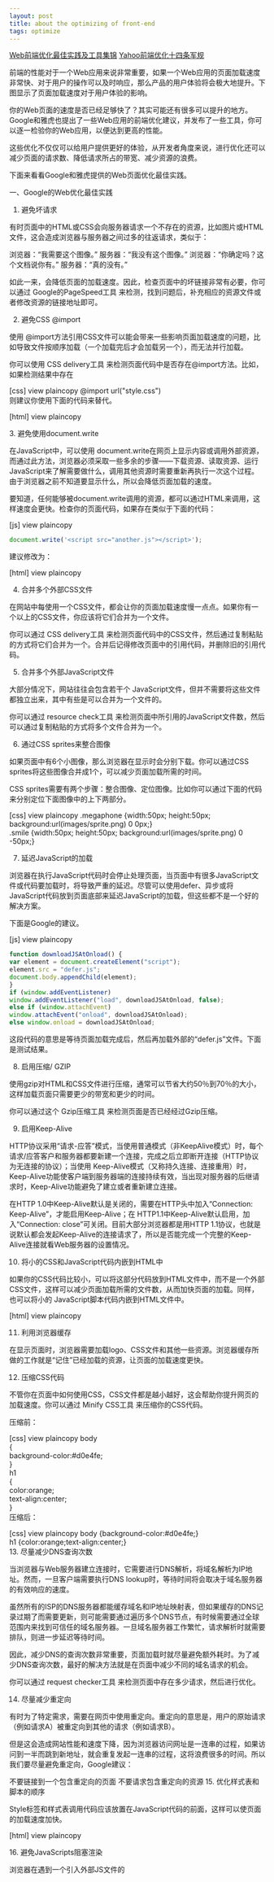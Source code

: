 ```yaml
---
layout: post
title: about the optimizing of front-end
tags: optimize
---
```


[Web前端优化最佳实践及工具集锦](http://www.csdn.net/article/2013-09-23/2817020-web-performance-optimization)
[Yahoo前端优化十四条军规](http://developer.51cto.com/art/201207/347525_all.htm)


前端的性能对于一个Web应用来说非常重要，如果一个Web应用的页面加载速度非常快、对于用户的操作可以及时响应，那么产品的用户体验将会极大地提升。下图显示了页面加载速度对于用户体验的影响。


你的Web页面的速度是否已经足够快了？其实可能还有很多可以提升的地方。Google和雅虎也提出了一些Web应用的前端优化建议，并发布了一些工具，你可以逐一检验你的Web应用，以便达到更高的性能。

这些优化不仅仅可以给用户提供更好的体验，从开发者角度来说，进行优化还可以减少页面的请求数、降低请求所占的带宽、减少资源的浪费。

下面来看看Google和雅虎提供的Web页面优化最佳实践。

一、Google的Web优化最佳实践

1.  避免坏请求

有时页面中的HTML或CSS会向服务器请求一个不存在的资源，比如图片或HTML文件，这会造成浏览器与服务器之间过多的往返请求，类似于：

浏览器：“我需要这个图像。”
服务器：“我没有这个图像。”
浏览器：“你确定吗？这个文档说你有。”
服务器：“真的没有。”

如此一来，会降低页面的加载速度。因此，检查页面中的坏链接非常有必要，你可以通过 Google的PageSpeed工具 来检测，找到问题后，补充相应的资源文件或者修改资源的链接地址即可。

2.  避免CSS @import

使用 @import方法引用CSS文件可以能会带来一些影响页面加载速度的问题，比如导致文件按顺序加载（一个加载完后才会加载另一个），而无法并行加载。

你可以使用 CSS delivery工具 来检测页面代码中是否存在@import方法。比如，如果检测结果中存在

[css] view plaincopy
@import url("style.css")  
则建议你使用下面的代码来替代。

[html] view plaincopy

  <link rel="style.css" href="style.css" type="text/css">  
3.  避免使用document.write

在JavaScript中，可以使用 document.write在网页上显示内容或调用外部资源，而通过此方法，浏览器必须采取一些多余的步骤——下载资源、读取资源、运行JavaScript来了解需要做什么，调用其他资源时需要重新再执行一次这个过程。由于浏览器之前不知道要显示什么，所以会降低页面加载的速度。

要知道，任何能够被document.write调用的资源，都可以通过HTML来调用，这样速度会更快。检查你的页面代码，如果存在类似于下面的代码：

[js] view plaincopy

```js
document.write('<script src="another.js"></script>');  
```
建议修改为：

[html] view plaincopy

  <script src="another.js"></script>  

4.  合并多个外部CSS文件

在网站中每使用一个CSS文件，都会让你的页面加载速度慢一点点。如果你有一个以上的CSS文件，你应该将它们合并为一个文件。

你可以通过  CSS delivery工具 来检测页面代码中的CSS文件，然后通过复制粘贴的方式将它们合并为一个。合并后记得修改页面中的引用代码，并删除旧的引用代码。


5.  合并多个外部JavaScript文件

大部分情况下，网站往往会包含若干个 JavaScript文件，但并不需要将这些文件都独立出来，其中有些是可以合并为一个文件的。

你可以通过 resource check工具 来检测页面中所引用的JavaScript文件数，然后可以通过复制粘贴的方式将多个文件合并为一个。

6.  通过CSS sprites来整合图像

如果页面中有6个小图像，那么浏览器在显示时会分别下载。你可以通过CSS sprites将这些图像合并成1个，可以减少页面加载所需的时间。

CSS sprites需要有两个步骤：整合图像、定位图像。比如你可以通过下面的代码来分别定位下面图像中的上下两部分。

[css] view plaincopy
.megaphone {width:50px; height:50px; background:url(images/sprite.png) 0 0px;}  
.smile {width:50px; height:50px; background:url(images/sprite.png) 0 -50px;}  


7. 延迟JavaScript的加载

浏览器在执行JavaScript代码时会停止处理页面，当页面中有很多JavaScript文件或代码要加载时，将导致严重的延迟。尽管可以使用defer、异步或将JavaScript代码放到页面底部来延迟JavaScript的加载，但这些都不是一个好的解决方案。

下面是Google的建议。

[js] view plaincopy

```js
function downloadJSAtOnload() {  
var element = document.createElement("script");  
element.src = "defer.js";  
document.body.appendChild(element);  
}  
if (window.addEventListener)  
window.addEventListener("load", downloadJSAtOnload, false);  
else if (window.attachEvent)  
window.attachEvent("onload", downloadJSAtOnload);  
else window.onload = downloadJSAtOnload;  
```
这段代码的意思是等待页面加载完成后，然后再加载外部的“defer.js”文件。下面是测试结果。


8.  启用压缩/ GZIP

使用gzip对HTML和CSS文件进行压缩，通常可以节省大约50％到70％的大小，这样加载页面只需要更少的带宽和更少的时间。

你可以通过这个 Gzip压缩工具 来检测页面是否已经经过Gzip压缩。

9.  启用Keep-Alive

HTTP协议采用“请求-应答”模式，当使用普通模式（非KeepAlive模式）时，每个请求/应答客户和服务器都要新建一个连接，完成之后立即断开连接（HTTP协议为无连接的协议）；当使用 Keep-Alive模式（又称持久连接、连接重用）时，Keep-Alive功能使客户端到服务器端的连接持续有效，当出现对服务器的后继请求时，Keep-Alive功能避免了建立或者重新建立连接。

在HTTP 1.0中Keep-Alive默认是关闭的，需要在HTTP头中加入“Connection: Keep-Alive”，才能启用Keep-Alive；在 HTTP1.1中Keep-Alive默认启用，加入“Connection: close”可关闭。目前大部分浏览器都是用HTTP 1.1协议，也就是说默认都会发起Keep-Alive的连接请求了，所以是否能完成一个完整的Keep- Alive连接就看Web服务器的设置情况。

10.  将小的CSS和JavaScript代码内嵌到HTML中

如果你的CSS代码比较小，可以将这部分代码放到HTML文件中，而不是一个外部CSS文件，这样可以减少页面加载所需的文件数，从而加快页面的加载。同样，也可以将小的 JavaScript脚本代码内嵌到HTML文件中。

[html] view plaincopy
<style type="text/css">  
<!--CSS代码-->

</style>  

<script type="text/javascript">  
<!--JavaScript代码-->

</script>  
11.  利用浏览器缓存

在显示页面时，浏览器需要加载logo、CSS文件和其他一些资源。浏览器缓存所做的工作就是“记住”已经加载的资源，让页面的加载速度更快。

12.  压缩CSS代码

不管你在页面中如何使用CSS，CSS文件都是越小越好，这会帮助你提升网页的加载速度。你可以通过 Minify CSS工具 来压缩你的CSS代码。

压缩前：

[css] view plaincopy
body  
{  
background-color:#d0e4fe;  
}  
h1  
{  
color:orange;  
text-align:center;  
}  
压缩后：

[css] view plaincopy
body {background-color:#d0e4fe;}  
h1 {color:orange;text-align:center;}  
13.  尽量减少DNS查询次数

当浏览器与Web服务器建立连接时，它需要进行DNS解析，将域名解析为IP地址。然而，一旦客户端需要执行DNS lookup时，等待时间将会取决于域名服务器的有效响应的速度。

虽然所有的ISP的DNS服务器都能缓存域名和IP地址映射表，但如果缓存的DNS记录过期了而需要更新，则可能需要通过遍历多个DNS节点，有时候需要通过全球范围内来找到可信任的域名服务器。一旦域名服务器工作繁忙，请求解析时就需要排队，则进一步延迟等待时间。

因此，减少DNS的查询次数非常重要，页面加载时就尽量避免额外耗时。为了减少DNS查询次数，最好的解决方法就是在页面中减少不同的域名请求的机会。

你可以通过 request checker工具 来检测页面中存在多少请求，然后进行优化。

14.  尽量减少重定向

有时为了特定需求，需要在网页中使用重定向。重定向的意思是，用户的原始请求（例如请求A）被重定向到其他的请求（例如请求B）。

但是这会造成网站性能和速度下降，因为浏览器访问网址是一连串的过程，如果访问到一半而跳到新地址，就会重复发起一连串的过程，这将浪费很多的时间。所以我们要尽量避免重定向，Google建议：

不要链接到一个包含重定向的页面
不要请求包含重定向的资源
15.  优化样式表和脚本的顺序

Style标签和样式表调用代码应该放置在JavaScript代码的前面，这样可以使页面的加载速度加快。

[html] view plaincopy
<head>  
<meta name=description content="description"/>  
<title>title</title>  
<style>  
page specific css code goes here  
</style>  
<script type="text/javascript">  
javascript code goes here  
</script>  
</head>  
16.  避免JavaScripts阻塞渲染

浏览器在遇到一个引入外部JS文件的<script>标签时，会停下所有工作来下载并解析执行它，在这个过程中，页面渲染和用户交互完全被阻塞了。这时页面加载就会停止。

谷歌 建议 删除干扰页面中第一屏内容加载的JavaScript，第一屏是指用户在屏幕中最初看到的页面，无论是桌面浏览器、手机，还是平板电脑。


17.  缩小原始图像

如果无需在页面中显示较大的图像，那么就建议将图像的实际大小缩小为显示的大小，这样可以减少下载图像所需的时间。

18.  指定图像尺寸

当浏览器加载页面的HTML代码时，有时候需要在图片下载完成前就对页面布局进行定位。如果HTML里的图片没有指定尺寸（宽和高），或者代码描述的尺寸与实际图片的尺寸不符时，浏览器则要在图片下载完成后再“回溯”该图片并重新显示，这将消耗额外的时间）。

所以，最好为页面中的每一张图片都指定尺寸，不管是在HTML里的<img>标签中，还是在CSS中。

更多信息： https://developers.google.com/speed/docs/insights/rules

二、雅虎的Web优化最佳实践

1.  内容优化

尽量减少HTTP请求：常见方法包括合并多个CSS文件和JavaScript文件，利用CSS Sprites整合图像，Image map（图像中不同的区域设置不同的链接），内联图象（使用  data: URL scheme 在实际的页面嵌入图像数据）等。
减少DNS查找
避免重定向
使Ajax可缓存
延迟加载组件：考虑哪些内容是页面呈现时所必需首先加载的、哪些内容和结构可以稍后再加载，根据这个优先级进行设定。
预加载组件：预加载是在浏览器空闲时请求将来可能会用到的页面内容（如图像、样式表和脚本）。当用户要访问下一个页面时，页面中的内容大部分已经加载到缓存中了，因此可以大大改善访问速度。
减少DOM元素数量：页面中存在大量DOM 元素，会导致JavaScript遍历DOM的效率变慢。
根据域名划分页面内容：把页面内容划分成若干部分可以使你最大限度地实现平行下载。但要确保你使用的域名数量在2个到4个之间（否则与第2条冲突）。
最小化iframe的数量：iframes 提供了一个简单的方式把一个网站的内容嵌入到另一个网站中。但其创建速度比其他包括JavaScript和CSS的DOM元素的创建慢了1-2个数量级。
避免404：HTTP请求时间消耗是很大的，因此使用HTTP请求来获得一个没有用处的响应（例如404没有找到页面）是完全没有必要的，它只会降低用户体验而不会有一点好处。
2. 服务器优化

使用内容分发网络（CDN）：把你的网站内容分散到多个、处于不同地域位置的服务器上可以加快下载速度。
添加Expires或Cache-Control信息头：对于静态内容，可设置文件头过期时间Expires的值为“Never expire（永不过期）”；对于动态内容，可使用恰当的Cache-Control文件头来帮助浏览器进行有条件的请求。
Gzip压缩
设置ETag：ETags（Entity tags，实体标签）是web服务器和浏览器用于判断浏览器缓存中的内容和服务器中的原始内容是否匹配的一种机制。
提前刷新缓冲区：当用户请求一个页面时，服务器会花费200到500毫秒用于后台组织HTML文件。在这期间，浏览器会一直空闲等待数据返回。在PHP中，可以使用flush()方法，它允许你把已经编译的好的部分HTML响应文件先发送给浏览器，这时浏览器就会可以下载文件中的内容（脚本等）而后台同时处理剩余的HTML页面。
对Ajax请求使用GET方法：当使用XMLHttpRequest时，浏览器中的POST方法会首先发送文件头，然后才发送数据。因此使用GET最为恰当。
避免空的图像src
3. Cookie优化

减小cookie大小：去除不必要的coockie，并使coockie体积尽量小以减少对用户响应的影响
针对Web组件使用域名无关的Cookie：对静态组件的Cookie读取是一种浪费，使用另一个无Cookie的域名来存放静态组件是一个好方法，或者也可以在Cookie中只存放带www的域名。
4. CSS优化

将CSS代码放在HTML页面的顶部
避免使用CSS表达式：CSS表达式在执行时候的运算量非常大，会对页面性能产生大的影响
使用<link>来代替@import
避免使用Filters：IE独有属性AlphaImageLoader用于修正IE 7以下版本中PNG图片的半透明效果，但它的问题在于浏览器加载图片时它会终止内容的呈现并且冻结浏览器。
5. JavaScript优化

将JavaScript脚本放在页面的底部
将JavaScript和CSS作为外部文件来引用：在实际应用中使用外部文件可以提高页面速度，因为JavaScript和CSS文件都能在浏览器中产生缓存。
缩小JavaScript和CSS
删除重复的脚本
最小化DOM的访问：使用JavaScript访问DOM元素比较慢
开发智能的事件处理程序
6. 图像优化

优化图片大小
通过CSS Sprites优化图片
不要在HTML中使用缩放图片
favicon.ico要小而且可缓存
7. 针对移动优化

保持组件大小在25KB以下：主要是因为iPhone不能缓存大于25K的文件（注意这里指的是解压缩后的大小）。
将组件打包成为一个复合文档：把页面内容打包成复合文本就如同带有多附件的Email，它能够使你在一个HTTP请求中获取多个组件。
更多信息：http://developer.yahoo.com/performance/rules.html（中文翻译）

三、一些工具

1.  Google PageSpeed

Google提供了 PageSpeed工具，这是一个浏览器插件，可以很好地应用上文中Google所提到的Web优化实践——帮助你轻松对网站的性能瓶颈进行分析，并为你提供优化建议。

在线分析你的网站
安装浏览器插件（ Chrome、 Firefox）
通过 Insights API在应用中嵌入PageSpeed功能
2.  雅虎 YSlow

YSlow是雅虎推出的一款浏览器插件，可以帮助你对网站的页面进行分析，并为你提供一些优化建议，以提高网站的性能。

Firefox插件
Chrome插件
YSlow for Mobile/Bookmarklet
源码
3. 其他分析优化工具

蜘蛛模拟器：这个工具可以分析你的页面，并提供一些优化建议。
图像SEO工具：这个工具可以检查图片的alt标签，并提供一些优化建议。
请求检查器：找出页面中需要加载哪些资源和服务。
链接检查器：检查页面中内部、外部和无效链接。
HTTP头检查：显示网页或资源的HTTP响应头。
社交检查器：检查页面中的社交组件，比如Google+、Facebook、Twitter、Linkedin和Pinterest。
If modified检查器：检查页面是否接受 If-Modified-Since HTTP头。
Gzip检查器：检查页面是否经过了Gzip压缩。
CSS delivery工具：检查页面中所使用的CSS文件。
面包屑工具：可根据你输入的信息提供面包屑导航的代码。
CSS压缩工具：用于压缩CSS代码。
通过以上的优化建议和优化工具，可以轻松找到影响你的Web页面性能的瓶颈，轻松实现Web页面性能的提升。如果你也有Web优化方面的经验，欢迎分享。
